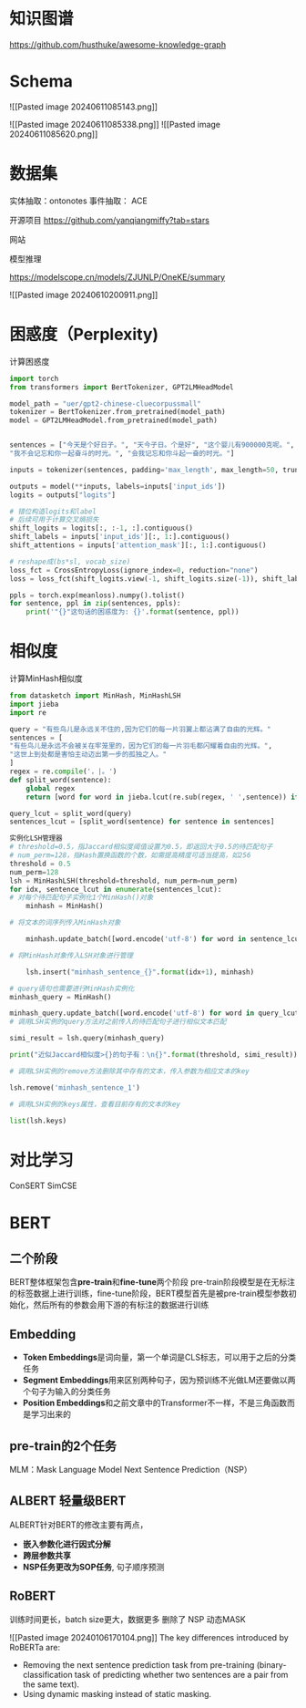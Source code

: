 

# 知识图谱


https://github.com/husthuke/awesome-knowledge-graph


# Schema

![[Pasted image 20240611085143.png]]

![[Pasted image 20240611085338.png]]
![[Pasted image 20240611085620.png]]

# 数据集

实体抽取：ontonotes
事件抽取： ACE


开源项目
https://github.com/yanqiangmiffy?tab=stars

网站

模型推理






https://modelscope.cn/models/ZJUNLP/OneKE/summary


![[Pasted image 20240610200911.png]]


# 困惑度（Perplexity)

计算困惑度

```python
import torch
from transformers import BertTokenizer, GPT2LMHeadModel

model_path = "uer/gpt2-chinese-cluecorpussmall"
tokenizer = BertTokenizer.from_pretrained(model_path)
model = GPT2LMHeadModel.from_pretrained(model_path)


sentences = ["今天是个好日子。", "天今子日。个是好", "这个婴儿有900000克呢。", "我不会忘记和你一起奋斗的时光。",
"我不会记忘和你一起奋斗的时光。", "会我记忘和你斗起一奋的时光。"]

inputs = tokenizer(sentences, padding='max_length', max_length=50, truncation=True, return_tensors="pt")

outputs = model(**inputs, labels=inputs['input_ids'])
logits = outputs["logits"]

# 错位构造logits和label
# 后续可用于计算交叉熵损失
shift_logits = logits[:, :-1, :].contiguous()
shift_labels = inputs['input_ids'][:, 1:].contiguous()
shift_attentions = inputs['attention_mask'][:, 1:].contiguous()

# reshape成(bs*sl, vocab_size)
loss_fct = CrossEntropyLoss(ignore_index=0, reduction="none")
loss = loss_fct(shift_logits.view(-1, shift_logits.size(-1)), shift_labels.view(-1)).detach().reshape(bs, -1)

ppls = torch.exp(meanloss).numpy().tolist()
for sentence, ppl in zip(sentences, ppls):
	print('"{}"这句话的困惑度为: {}'.format(sentence, ppl))

```


# 相似度

计算MinHash相似度
```python
from datasketch import MinHash, MinHashLSH
import jieba
import re

query = "有些鸟儿是永远关不住的,因为它们的每一片羽翼上都沾满了自由的光辉。"
sentences = [
"有些鸟儿是永远不会被关在牢笼里的，因为它们的每一片羽毛都闪耀着自由的光辉。",
"这世上到处都是害怕主动迈出第一步的孤独之人。"
]
regex = re.compile('，|。')
def split_word(sentence):
	global regex
	return [word for word in jieba.lcut(re.sub(regex, ' ',sentence)) if word.strip()]

query_lcut = split_word(query)
sentences_lcut = [split_word(sentence) for sentence in sentences]

实例化LSH管理器
# threshold=0.5，指Jaccard相似度阈值设置为0.5，即返回大于0.5的待匹配句子
# num_perm=128，指Hash置换函数的个数，如需提高精度可适当提高，如256
threshold = 0.5
num_perm=128
lsh = MinHashLSH(threshold=threshold, num_perm=num_perm)
for idx, sentence_lcut in enumerate(sentences_lcut):
# 对每个待匹配句子实例化1个MinHash()对象
	minhash = MinHash()

# 将文本的词序列传入MinHash对象

	minhash.update_batch([word.encode('utf-8') for word in sentence_lcut])

# 将MinHash对象传入LSH对象进行管理

	lsh.insert("minhash_sentence_{}".format(idx+1), minhash)

# query语句也需要进行MinHash实例化
minhash_query = MinHash()

minhash_query.update_batch([word.encode('utf-8') for word in query_lcut])
# 调用LSH实例的query方法对之前传入的待匹配句子进行相似文本匹配

simi_result = lsh.query(minhash_query)

print("近似Jaccard相似度>{}的句子有：\n{}".format(threshold, simi_result))

# 调用LSH实例的remove方法删除其中存有的文本，传入参数为相应文本的key

lsh.remove('minhash_sentence_1')

# 调用LSH实例的keys属性，查看目前存有的文本的key

list(lsh.keys)
```

# 对比学习
ConSERT
SimCSE


# BERT

## 二个阶段
BERT整体框架包含**pre-train**和**fine-tune**两个阶段
pre-train阶段模型是在无标注的标签数据上进行训练，fine-tune阶段，BERT模型首先是被pre-train模型参数初始化，然后所有的参数会用下游的有标注的数据进行训练
## Embedding

- **Token Embeddings**是词向量，第一个单词是CLS标志，可以用于之后的分类任务
- **Segment Embeddings**用来区别两种句子，因为预训练不光做LM还要做以两个句子为输入的分类任务
- **Position Embeddings**和之前文章中的Transformer不一样，不是三角函数而是学习出来的


## pre-train的2个任务
MLM：Mask Language Model
Next Sentence Prediction（NSP）


## ALBERT 轻量级BERT

ALBERT针对BERT的修改主要有两点，

- **嵌入参数化进行因式分解**
- **跨层参数共享**
- **NSP任务更改为SOP任务**,  句子顺序预测

## RoBERT
训练时间更长，batch size更大，数据更多
删除了 NSP
动态MASK

![[Pasted image 20240106170104.png]]
The key differences introduced by RoBERTa are:
- Removing the next sentence prediction task from pre-training (binary-classification task of predicting whether two sentences are a pair from the same text).
- Using dynamic masking instead of static masking.




